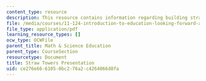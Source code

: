 ```yaml
---
content_type: resource
description: This resource contains information regarding building straw towers.
file: /media/courses/11-124-introduction-to-education-looking-forward-and-looking-back-on-education-fall-2011/ce276e6661050bc276a2c4264866d8fa_MIT11_124F11_strawpres.pdf
file_type: application/pdf
learning_resource_types: []
ocw_type: OCWFile
parent_title: Math & Science Education
parent_type: CourseSection
resourcetype: Document
title: Straw Towers Presentation
uid: ce276e66-6105-0bc2-76a2-c4264866d8fa
---
```

